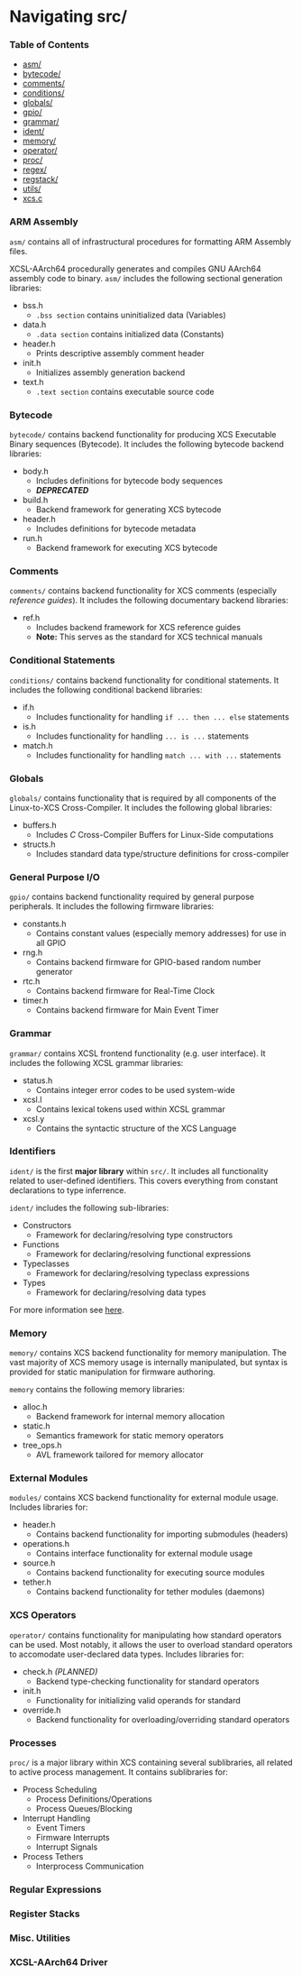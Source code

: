 
#  Navigating src/

###  Table of Contents

* [asm/](#arm-assembly)
* [bytecode/](#bytecode)
* [comments/](#comments)
* [conditions/](#conditions)
* [globals/](#globals)
* [gpio/](#general-purpose-i-o)
* [grammar/](#grammar)
* [ident/](#identifiers)
* [memory/](#memory)
* [operator/](#xcs-operators)
* [proc/](#processes)
* [regex/](#regular-expressions)
* [regstack/](#register-stacks)
* [utils/](#misc.-utilities)
* [xcs.c](#xcsl-aarch64-driver)


###  ARM Assembly

`asm/` contains all of infrastructural procedures for formatting ARM Assembly 
files. 

XCSL-AArch64 procedurally generates and compiles GNU AArch64 assembly code to 
binary.  `asm/` includes the following sectional generation libraries:

* bss.h
  *  `.bss section` contains uninitialized data (Variables)
* data.h
  *  `.data section` contains initialized data (Constants)
* header.h
  *  Prints descriptive assembly comment header
* init.h
  *  Initializes assembly generation backend
* text.h
  *  `.text section` contains executable source code


###  Bytecode

`bytecode/` contains backend functionality for producing XCS Executable
Binary sequences (Bytecode).  It includes the following bytecode backend
libraries:

* body.h
  * Includes definitions for bytecode body sequences
  * ***DEPRECATED***
* build.h
  * Backend framework for generating XCS bytecode
* header.h
  * Includes definitions for bytecode metadata
* run.h
  * Backend framework for executing XCS bytecode

###  Comments

`comments/` contains backend functionality for XCS comments (especially
*reference guides*).  It includes the following documentary backend libraries:

* ref.h
  * Includes backend framework for XCS reference guides
  * **Note:** This serves as the standard for XCS technical manuals

###  Conditional Statements

`conditions/` contains backend functionality for conditional statements.
It includes the following conditional backend libraries:

* if.h
  * Includes functionality for handling `if ... then ... else` statements
* is.h
  * Includes functionality for handling `... is ...` statements
* match.h
  * Includes functionality for handling `match ... with ...` statements

###  Globals

`globals/` contains functionality that is required by all components of the
Linux-to-XCS Cross-Compiler.  It includes the following global libraries:

* buffers.h
  * Includes *C* Cross-Compiler Buffers for Linux-Side computations
* structs.h
  * Includes standard data type/structure definitions for cross-compiler

###  General Purpose I/O

`gpio/` contains backend functionality required by general purpose peripherals.
It includes the following firmware libraries:

* constants.h
  * Contains constant values (especially memory addresses) for use in all GPIO
* rng.h
  * Contains backend firmware for GPIO-based random number generator
* rtc.h
  * Contains backend firmware for Real-Time Clock
* timer.h
  * Contains backend firmware for Main Event Timer

###  Grammar

`grammar/` contains XCSL frontend functionality (e.g. user interface).
It includes the following XCSL grammar libraries:

* status.h
  * Contains integer error codes to be used system-wide
* xcsl.l
  * Contains lexical tokens used within XCSL grammar
* xcsl.y
  * Contains the syntactic structure of the XCS Language

###  Identifiers

`ident/` is the first **major library** within `src/`.
It includes all functionality related to user-defined identifiers.  This
covers everything from constant declarations to type inferrence.

`ident/` includes the following sub-libraries:

* Constructors
  * Framework for declaring/resolving type constructors
* Functions
  * Framework for declaring/resolving functional expressions
* Typeclasses
  * Framework for declaring/resolving typeclass expressions
* Types
  * Framework for declaring/resolving data types

For more information see [here](https://github.com/CodeusTech/XCSL-AArch64/tree/master/src/ident).

###  Memory

`memory/` contains XCS backend functionality for memory manipulation.  The
vast majority of XCS memory usage is internally manipulated, but syntax is
provided for static manipulation for firmware authoring.

`memory` contains the following memory libraries:

* alloc.h
  * Backend framework for internal memory allocation
* static.h
  * Semantics framework for static memory operators
* tree_ops.h
  * AVL framework tailored for memory allocator

###  External Modules

`modules/` contains XCS backend functionality for external module usage.
Includes libraries for:

* header.h
  * Contains backend functionality for importing submodules (headers)
* operations.h
  * Contains interface functionality for external module usage
* source.h
  * Contains backend functionality for executing source modules
* tether.h
  * Contains backend functionality for tether modules (daemons)

###  XCS Operators

`operator/` contains functionality for manipulating how standard operators
can be used.  Most notably, it allows the user to overload standard
operators to accomodate user-declared data types.  Includes libraries for:

* check.h *(PLANNED)*
  * Backend type-checking functionality for standard operators
* init.h
  * Functionality for initializing valid operands for standard 
* override.h
  * Backend functionality for overloading/overriding standard operators 

###  Processes

`proc/` is a major library within XCS containing several sublibraries, all
related to active process management.  It contains sublibraries for:


* Process Scheduling
  * Process Definitions/Operations
  * Process Queues/Blocking
* Interrupt Handling
  * Event Timers
  * Firmware Interrupts
  * Interrupt Signals
* Process Tethers
  * Interprocess Communication

###  Regular Expressions

###  Register Stacks

###  Misc. Utilities

###  XCSL-AArch64 Driver

